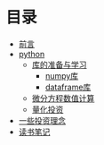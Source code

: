 # 目录

* [前言](README.md)
* [python](python.md)
  - [库的准备与学习]()
    - [numpy库](numpy库.md)
    - [dataframe库](dataframe库.md)
  - [微分方程数值计算]()
  - [量化投资]()
* [一些投资理念](invest.md)
* [读书笔记](readnote.md)

